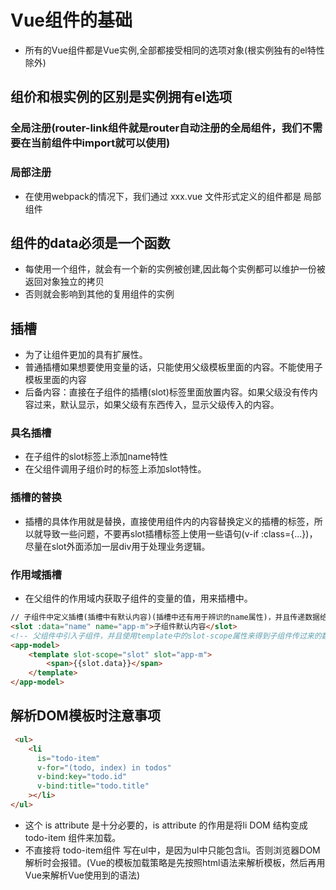 <!--
 * @Author: x09898 coder_xujie@163.com
 * @Date: 2022-05-09 20:54:40
 * @LastEditors: x09898 coder_xujie@163.com
 * @LastEditTime: 2022-07-13 10:43:18
 * @FilePath: \HTML-CSS-Javascript-\Vue框架\Vue的教程\Vue组件的基础.md
 * @Description: Vue组件基础
-->
# Vue组件的基础

* 所有的Vue组件都是Vue实例,全部都接受相同的选项对象(根实例独有的el特性除外)

## 组价和根实例的区别是实例拥有el选项

### 全局注册(router-link组件就是router自动注册的全局组件，我们不需要在当前组件中import就可以使用)

### 局部注册

* 在使用webpack的情况下，我们通过 xxx.vue 文件形式定义的组件都是 局部组件

## 组件的data必须是一个函数

* 每使用一个组件，就会有一个新的实例被创建,因此每个实例都可以维护一份被返回对象独立的拷贝
* 否则就会影响到其他的复用组件的实例

## 插槽

* 为了让组件更加的具有扩展性。
* 普通插槽如果想要使用变量的话，只能使用父级模板里面的内容。不能使用子模板里面的内容
* 后备内容：直接在子组件的插槽(slot)标签里面放置内容。如果父级没有传内容过来，默认显示，如果父级有东西传入，显示父级传入的内容。

### 具名插槽

* 在子组件的slot标签上添加name特性
* 在父组件调用子组价时的标签上添加slot特性。

### 插槽的替换

* 插槽的具体作用就是替换，直接使用组件内的内容替换定义的插槽的标签，所以就导致一些问题，不要再slot插槽标签上使用一些语句(v-if :class={...})，尽量在slot外面添加一层div用于处理业务逻辑。

### 作用域插槽

* 在父组件的作用域内获取子组件的变量的值，用来插槽中。

```html
// 子组件中定义插槽(插槽中有默认内容)(插槽中还有用于辨识的name属性)，并且传递数据给父组件
<slot :data="name" name="app-m">子组件默认内容</slot>
<!-- 父组件中引入子组件，并且使用template中的slot-scope属性来得到子组件传过来的数据 -->
<app-model>
    <template slot-scope="slot" slot="app-m">
        <span>{{slot.data}}</span>
    </template>
</app-model>
```

## 解析DOM模板时注意事项

```html
 <ul>
    <li
      is="todo-item"
      v-for="(todo, index) in todos"
      v-bind:key="todo.id"
      v-bind:title="todo.title"
    ></li>
</ul>
```

* 这个 is attribute 是十分必要的，is attribute 的作用是将li DOM 结构变成 todo-item 组件来加载。
* 不直接将 todo-item组件 写在ul中，是因为ul中只能包含li。否则浏览器DOM解析时会报错。(Vue的模板加载策略是先按照html语法来解析模板，然后再用Vue来解析Vue使用到的语法)